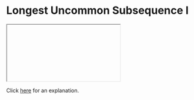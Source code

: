 # Longest Uncommon Subsequence I 

<iframe></iframe>

Click [here](Explanation.md) for an explanation.

